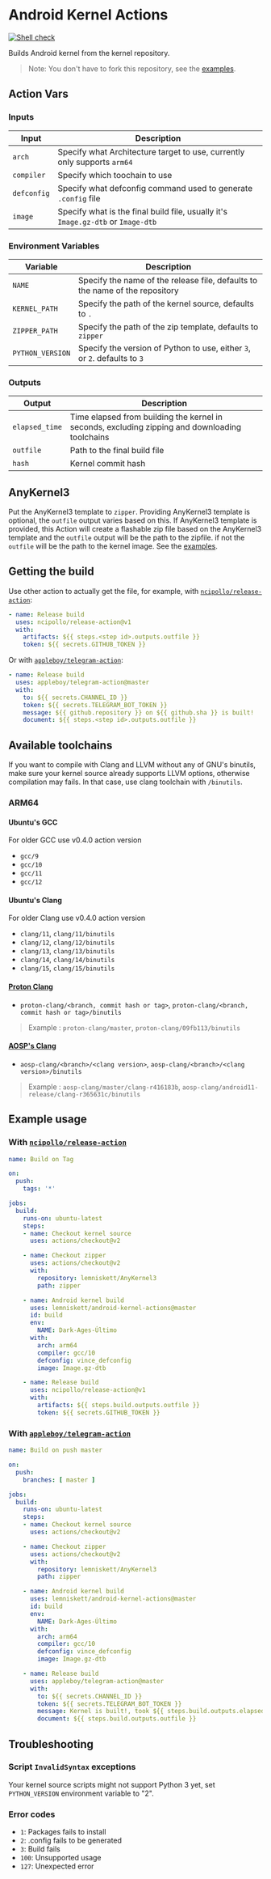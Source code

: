 # Android Kernel Actions
[![Shell check](https://github.com/lemniskett/android-kernel-actions/actions/workflows/check.yml/badge.svg)](https://github.com/lemniskett/android-kernel-actions/actions/workflows/check.yml)

Builds Android kernel from the kernel repository.
> Note: You don't have to fork this repository, see the [examples](#example-usage).

## Action Vars

### Inputs

| Input | Description |
| --- | --- |
| `arch` | Specify what Architecture target to use, currently only supports `arm64` |
| `compiler` | Specify which toochain to use |
| `defconfig` | Specify what defconfig command used to generate `.config` file |
| `image` | Specify what is the final build file, usually it's `Image.gz-dtb` or `Image-dtb` |

### Environment Variables

| Variable | Description |
| --- | --- |
| `NAME` | Specify the name of the release file, defaults to the name of the repository |
| `KERNEL_PATH` | Specify the path of the kernel source, defaults to `.` |
| `ZIPPER_PATH` | Specify the path of the zip template, defaults to `zipper` |
| `PYTHON_VERSION` | Specify the version of Python to use, either `3`, or `2`. defaults to `3` |

### Outputs

| Output | Description |
| --- | --- |
| `elapsed_time` | Time elapsed from building the kernel in seconds, excluding zipping and downloading toolchains |
| `outfile` | Path to the final build file |
| `hash` | Kernel commit hash |

## AnyKernel3

Put the AnyKernel3 template to `zipper`. Providing AnyKernel3 template is optional, the `outfile` output varies based on this. If AnyKernel3 template is provided, this Action will create a flashable zip file based on the AnyKernel3 template and the `outfile` output will be the path to the zipfile. if not the `outfile` will be the path to the kernel image. See the [examples](#example-usage).

## Getting the build

Use other action to actually get the file, for example, with [`ncipollo/release-action`](https://github.com/ncipollo/release-action):

```yml
- name: Release build
  uses: ncipollo/release-action@v1
  with:
    artifacts: ${{ steps.<step id>.outputs.outfile }}
    token: ${{ secrets.GITHUB_TOKEN }}
```

Or with [`appleboy/telegram-action`](https://github.com/appleboy/telegram-action):

```yml
- name: Release build
  uses: appleboy/telegram-action@master
  with:
    to: ${{ secrets.CHANNEL_ID }}
    token: ${{ secrets.TELEGRAM_BOT_TOKEN }}
    message: ${{ github.repository }} on ${{ github.sha }} is built!
    document: ${{ steps.<step id>.outputs.outfile }}
```

## Available toolchains

If you want to compile with Clang and LLVM without any of GNU's binutils, make sure your kernel source already supports LLVM options, otherwise compilation may fails. In that case, use clang toolchain with `/binutils`.

### ARM64

#### Ubuntu's GCC

For older GCC use v0.4.0 action version

- `gcc/9`
- `gcc/10`
- `gcc/11`
- `gcc/12`

#### Ubuntu's Clang

For older Clang use v0.4.0 action version

- `clang/11`, `clang/11/binutils`
- `clang/12`, `clang/12/binutils`
- `clang/13`, `clang/13/binutils`
- `clang/14`, `clang/14/binutils`
- `clang/15`, `clang/15/binutils`

#### [Proton Clang](https://github.com/kdrag0n/proton-clang)

- `proton-clang/<branch, commit hash or tag>`, `proton-clang/<branch, commit hash or tag>/binutils`
> Example : `proton-clang/master`, `proton-clang/09fb113/binutils`

#### [AOSP's Clang](https://android.googlesource.com/platform/prebuilts/clang/host/linux-x86/)

- `aosp-clang/<branch>/<clang version>`, `aosp-clang/<branch>/<clang version>/binutils`
> Example : `aosp-clang/master/clang-r416183b`, `aosp-clang/android11-release/clang-r365631c/binutils`

## Example usage

### With [`ncipollo/release-action`](https://github.com/ncipollo/release-action)
```yml
name: Build on Tag

on:
  push:
    tags: '*'

jobs:
  build:
    runs-on: ubuntu-latest
    steps:
    - name: Checkout kernel source
      uses: actions/checkout@v2

    - name: Checkout zipper
      uses: actions/checkout@v2
      with:
        repository: lemniskett/AnyKernel3
        path: zipper

    - name: Android kernel build
      uses: lemniskett/android-kernel-actions@master
      id: build
      env:
        NAME: Dark-Ages-Último
      with:
        arch: arm64
        compiler: gcc/10
        defconfig: vince_defconfig
        image: Image.gz-dtb

    - name: Release build
      uses: ncipollo/release-action@v1
      with:
        artifacts: ${{ steps.build.outputs.outfile }}
        token: ${{ secrets.GITHUB_TOKEN }}
```

### With [`appleboy/telegram-action`](https://github.com/appleboy/telegram-action)
```yml
name: Build on push master

on:
  push:
    branches: [ master ]

jobs:
  build:
    runs-on: ubuntu-latest
    steps:
    - name: Checkout kernel source
      uses: actions/checkout@v2

    - name: Checkout zipper
      uses: actions/checkout@v2
      with:
        repository: lemniskett/AnyKernel3
        path: zipper

    - name: Android kernel build
      uses: lemniskett/android-kernel-actions@master
      id: build
      env:
        NAME: Dark-Ages-Último
      with:
        arch: arm64
        compiler: gcc/10
        defconfig: vince_defconfig
        image: Image.gz-dtb

    - name: Release build
      uses: appleboy/telegram-action@master
      with:
        to: ${{ secrets.CHANNEL_ID }}
        token: ${{ secrets.TELEGRAM_BOT_TOKEN }}
        message: Kernel is built!, took ${{ steps.build.outputs.elapsed_time }} seconds.
        document: ${{ steps.build.outputs.outfile }}
```

## Troubleshooting

### Script `InvalidSyntax` exceptions

Your kernel source scripts might not support Python 3 yet, set `PYTHON_VERSION` environment variable to "2".

### Error codes

- `1`: Packages fails to install
- `2`: .config fails to be generated
- `3`: Build fails
- `100`: Unsupported usage
- `127`: Unexpected error
